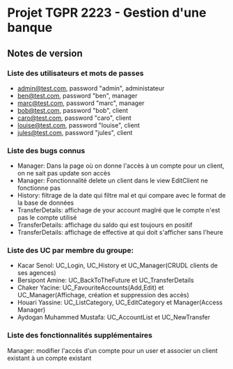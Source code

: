 # Projet TGPR 2223 - Gestion d'une banque

## Notes de version

### Liste des utilisateurs et mots de passes

  * admin@test.com, password "admin", administateur
  * ben@test.com, password "ben", manager
  * marc@test.com, password "marc", manager
  * bob@test.com, password "bob", client
  * caro@test.com, password "caro", client
  * louise@test.com, password "louise", client
  * jules@test.com, password "jules", client

### Liste des bugs connus

  * Manager: Dans la page où on donne l'accès à un compte pour un client, on ne sait pas update son accès
  * Manager: Fonctionnalité delete un client dans le view EditClient ne fonctionne pas
  * History: filtrage de la date qui filtre mal et qui compare avec le format de la base de données
  * TransferDetails: affichage de your account maglré que le compte n'est pas le compte utilisé
  * TransferDetails: affichage du saldo qui est toujours en positif
  * TransferDetails: affichage de effective at qui doit s'afficher sans l'heure

### Liste des UC par membre du groupe:

* Kacar Senol: UC_Login, UC_History et UC_Manager(CRUDL clients de ses agences)
* Bersipont Amine: UC_BackToTheFuture et UC_TransferDetails
* Chaker Yacine: UC_FavouriteAccounts(Add,Edit) et UC_Manager(Affichage, création et suppression des accès)
* Houari Yassine: UC_ListCategory, UC_EditCategory et Manager(Access Manager)
* Aydogan Muhammed Mustafa: UC_AccountList et UC_NewTransfer



### Liste des fonctionnalités supplémentaires

Manager: modifier l'accès d'un compte pour un user et associer un client existant à un compte existant


